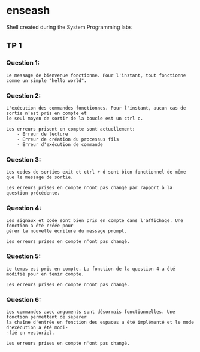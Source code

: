 # enseash
Shell created during the System Programming labs

## TP 1

### Question 1:
	Le message de bienvenue fonctionne. Pour l'instant, tout fonctionne comme un simple "hello world".

### Question 2:
	L'exécution des commandes fonctionnes. Pour l'instant, aucun cas de sortie n'est pris en compte et
	le seul moyen de sortir de la boucle est un ctrl c.

	Les erreurs prisent en compte sont actuellement:
		- Erreur de lecture
		- Erreur de création du processus fils
		- Erreur d'exécution de commande

### Question 3:
	Les codes de sorties exit et ctrl + d sont bien fonctionnel de même que le message de sortie.

	Les erreurs prises en compte n'ont pas changé par rapport à la question précédente.

### Question 4:
	Les signaux et code sont bien pris en compte dans l'affichage. Une fonction a été créée pour
	gérer la nouvelle écriture du message prompt.

	Les erreurs prises en compte n'ont pas changé.

### Question 5:
	Le temps est pris en compte. La fonction de la question 4 a été modifié pour en tenir compte.

	Les erreurs prises en compte n'ont pas changé.

### Question 6:
	Les commandes avec arguments sont désormais fonctionnelles. Une fonction permettant de séparer
	la chaîne d'entrée en fonction des espaces a été implémenté et le mode d'exécution a été modi-
	-fié en vectoriel.

	Les erreurs prises en compte n'ont pas changé.